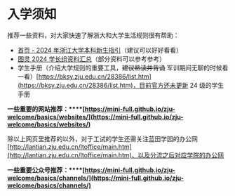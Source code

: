 # **入学须知**

推荐一些资料，对大家快速了解浙大和大学生活规则很有帮助：

- [首页 - 2024 年浙江大学本科新生指引](https://mini-full.github.io/zju-welcome/)（建议可以好好看看）
- [图灵 2024 学长组资料汇总](https://turing2024.tonycrane.cc/)（部分资料可以参考参考）
- 学生手册（介绍大学规则的重要工具，~~建议熟读并背诵~~ 军训期间无聊的时候看一看）[https://bksy.zju.edu.cn/28386/list.htm](https://bksy.zju.edu.cn/28386/list.htm)，目前官方还未更新 24 级的学生手册

**一些重要的网站推荐：****[https://mini-full.github.io/zju-welcome/basics/websites/](https://mini-full.github.io/zju-welcome/basics/websites/)**

除以上网页里推荐的以外，对于工试的学生还需关注蓝田学园的办公网 [http://lantian.zju.edu.cn/ltoffice/main.htm](http://lantian.zju.edu.cn/ltoffice/main.htm)、以及分流之后对应学院的办公网

**一些重要公众号推荐：****[https://mini-full.github.io/zju-welcome/basics/channels/](https://mini-full.github.io/zju-welcome/basics/channels/)**